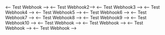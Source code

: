 <-- Test Webhook -->
<-- Test Webhook2-->
<-- Test Webhook3 -->
<-- Test Webhook4 -->
<-- Test Webhook5 -->
<-- Test Webhook6 -->
<-- Test Webhook7 -->
<-- Test Webhook8 -->
<-- Test Webhook9 -->
<-- Test Webhook10 -->
<-- Test Webhook -->
<-- Test Webhook -->
<-- Test Webhook -->
<-- Test Webhook -->
